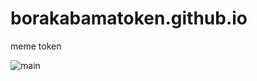 # borakabamatoken.github.io
meme token



![main](https://github.com/borakabamatoken/borakabamatoken.github.io/assets/167022030/16826a35-7c9a-4f87-bf5e-b33640330b7e)
